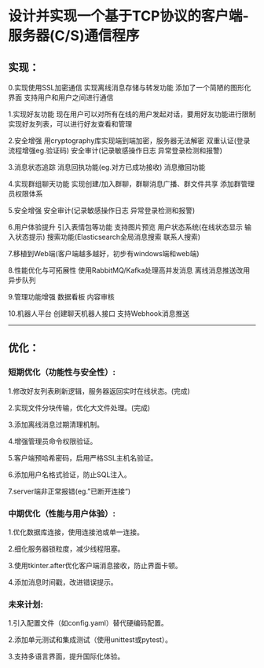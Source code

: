 # 设计并实现一个基于TCP协议的客户端-服务器(C/S)通信程序

## 实现：
0.实现使用SSL加密通信
  实现离线消息存储与转发功能
  添加了一个简陋的图形化界面
  支持用户和用户之间进行通信

1.实现好友功能
  现在用户可以对所有在线的用户发起对话，要用好友功能进行限制
  实现好友列表，可以进行好友查看和管理

2.安全增强
  用cryptography库实现端到端加密，服务器无法解密
  双重认证(登录流程增强eg.验证码)
  安全审计(记录敏感操作日志 异常登录检测和报警)

3.消息状态追踪
  消息回执功能(eg.对方已成功接收)
  消息撤回功能

4.实现群组聊天功能
  实现创建/加入群聊，群聊消息广播、群文件共享
  添加群管理员权限体系

5.安全增强
  安全审计(记录敏感操作日志 异常登录检测和报警)

6.用户体验提升
  引入表情包等功能
  支持图片预览
  用户状态系统(在线状态显示 输入状态提示)
  搜索功能(Elasticsearch全局消息搜索 联系人搜索)

7.移植到Web端(客户端越多越好，初步有windows端和web端)

8.性能优化与可拓展性
  使用RabbitMQ/Kafka处理高并发消息
  离线消息推送改用异步队列

9.管理功能增强
  数据看板
  内容审核

10.机器人平台
  创建聊天机器人接口
  支持Webhook消息推送
*******************************
## 优化：
### 短期优化（功能性与安全性）:
1.修改好友列表刷新逻辑，服务器返回实时在线状态。(完成)

2.实现文件分块传输，优化大文件处理。(完成)

3.添加离线消息过期清理机制。

4.增强管理员命令权限验证。

5.客户端预哈希密码，启用严格SSL主机名验证。

6.添加用户名格式验证，防止SQL注入。

7.server端非正常报错(eg.”已断开连接“)

### 中期优化（性能与用户体验）:
1.优化数据库连接，使用连接池或单一连接。

2.细化服务器锁粒度，减少线程阻塞。

3.使用tkinter.after优化客户端消息接收，防止界面卡顿。

4.添加消息时间戳，改进错误提示。

### 未来计划:
1.引入配置文件（如config.yaml）替代硬编码配置。

2.添加单元测试和集成测试（使用unittest或pytest）。

3.支持多语言界面，提升国际化体验。  
